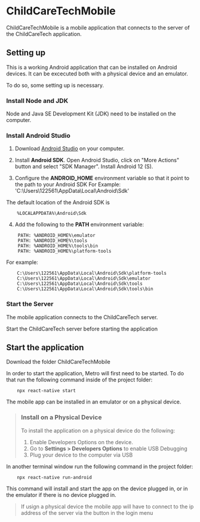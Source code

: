 # ChildCareTechMobile

ChildCareTechMobile is a mobile application that connects to the server of the ChildCareTech application.

## Setting up

This is a working Android application that can be installed on Android devices. It can be excecuted both with a physical device and an emulator. 

To do so, some setting up is necessary.

### Install Node and JDK

Node and Java SE Development Kit (JDK) need to be installed on the computer. 


### Install Android Studio

1. Download [Android Studio](https://developer.android.com/studio) on your computer.

2. Install **Android SDK**. Open Android Studio, click on "More Actions" button and select "SDK Manager". Install Android 12 (S).

3. Configure the **ANDROID_HOME** environment variable so that it point to the path to your Android SDK
	For Example: 'C:\Users\122561\AppData\Local\Android\Sdk'

The default location of the Android SDK is
 
		%LOCALAPPDATA%\Android\Sdk

4. Add the following to the **PATH** environment variable: 

		PATH: %ANDROID_HOME%\emulator
		PATH: %ANDROID_HOME%\tools
		PATH: %ANDROID_HOME%\tools\bin
		PATH: %ANDROID_HOME%\platform-tools
For example: 

		C:\Users\122561\AppData\Local\Android\Sdk\platform-tools
		C:\Users\122561\AppData\Local\Android\Sdk\emulator
		C:\Users\122561\AppData\Local\Android\Sdk\tools
		C:\Users\122561\AppData\Local\Android\Sdk\tools\bin

### Start the Server

The mobile application connects to the ChildCareTech server. 

Start the ChildCareTech server before starting the application

## Start the application

Download the folder ChildCareTechMobile

In order to start the application, Metro will first need to be started. To do that run the following command inside of the project folder:

		npx react-native start

The mobile app can be installed in an emulator or on a physical device.

> ### Install on a Physical Device
>
>To install the application on a physical device do the following: 
>
>1. Enable Developers Options on the device.
>2. Go to **Settings > Developers Options** to enable USB Debugging
>3. Plug your device to the computer via USB


In another terminal window run the following command in the project folder: 
		
		npx react-native run-android

This command will install and start the app on the device plugged in, or in the emulator if there is no device plugged in.

> If usign a physical device the mobile app will have to connect to the ip address of the server via the button in the login menu